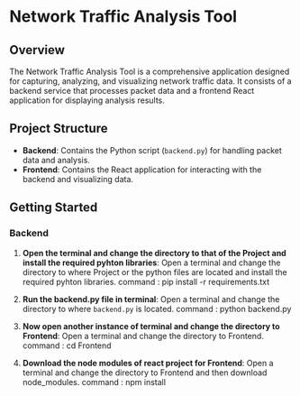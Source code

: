 # Network Traffic Analysis Tool

## Overview

The Network Traffic Analysis Tool is a comprehensive application designed for capturing, analyzing, and visualizing network traffic data. It consists of a backend service that processes packet data and a frontend React application for displaying analysis results.

## Project Structure

- **Backend**: Contains the Python script (`backend.py`) for handling packet data and analysis.
- **Frontend**: Contains the React application for interacting with the backend and visualizing data.

## Getting Started

### Backend

1. **Open the terminal and change the directory to that of the Project and install the required pyhton libraries**:
   Open a terminal and change the directory to where Project or the python files are located and install the required pyhton libraries.
    command : pip install -r requirements.txt

2. **Run the backend.py file in terminal**:
   Open a terminal and change the directory to where `backend.py` is located.
    command : python backend.py

3. **Now open another instance of terminal and change the directory to Frontend**:
   Open a terminal and change the directory to Frontend.
    command : cd Frontend

4. **Download the node modules of react project for Frontend**:
   Open a terminal and change the directory to Frontend and then download node_modules.
    command : npm install
